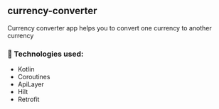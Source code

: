 ## currency-converter

Currency converter app helps you to convert one currency to another currency

### 🔨 Technologies used:
- Kotlin
- Coroutines
- ApiLayer
- Hilt
- Retrofit

